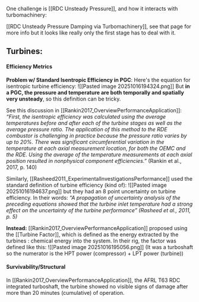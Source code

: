 One challenge is [[RDC Unsteady Pressure]], and how it interacts with turbomachinery:

[[RDC Unsteady Pressure Damping via Turbomachinery]], see that page for more info but it looks like really only the first stage has to deal with it.


## Turbines:
#### Efficiency Metrics
**Problem w/ Standard Isentropic Efficiency in PGC**:
Here's the equation for isentropic turbine efficiency:
![[Pasted image 20251016194324.png]]
But **in a PGC, the pressure and temperature are both temporally and spatially very unsteady**, so this definition can be tricky.

See this discussion in [[Rankin2017_OverviewPerformanceApplication]]:
*“First, the isentropic efficiency was calculated using the average temperatures before and after each of the turbine stages as well as the average pressure ratio. The application of this method to the RDE combustor is challenging in practice because the pressure ratio varies by up to 20%. There was significant circumferential variation in the temperature at each axial measurement location, for both the OEMC and the RDE. Using the average of the temperature measurements at each axial position resulted in nonphysical component efficiencies.”* (Rankin et al., 2017, p. 140)

Similarly, [[Rasheed2011_ExperimentalInvestigationsPerformance]] used the standard definition of turbine efficiency (kind of):
![[Pasted image 20251016194637.png]]
but they had an 8 point uncertainty on turbine efficiency. In their words:
*“A propagation of uncertainty analysis of the preceding equations showed that the turbine inlet temperature had a strong effect on the uncertainty of the turbine performance” (Rasheed et al., 2011, p. 5)*

**Instead:**
[[Rankin2017_OverviewPerformanceApplication]] proposed using the [[Turbine Factor]], which is defined as the energy extracted by the turbines : chemical energy into the system. In their rig, the factor was defined like this:
![[Pasted image 20251016195056.png]]
(It was a turboshaft so the numerator is the HPT power (compressor) + LPT power (turbine))
#### Survivability/Structural
In [[Rankin2017_OverviewPerformanceApplication]], the AFRL T63 RDC integrated turboshaft, the turbine showed no visible signs of damage after more than 20 minutes (cumulative) of operation.






